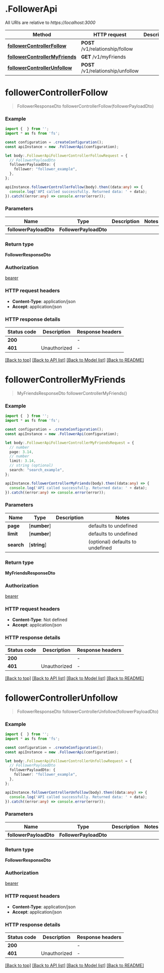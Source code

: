 # .FollowerApi

All URIs are relative to *https://localhost:3000*

Method | HTTP request | Description
------------- | ------------- | -------------
[**followerControllerFollow**](FollowerApi.md#followerControllerFollow) | **POST** /v1/relationship/follow | 
[**followerControllerMyFriends**](FollowerApi.md#followerControllerMyFriends) | **GET** /v1/myFriends | 
[**followerControllerUnfollow**](FollowerApi.md#followerControllerUnfollow) | **POST** /v1/relationship/unfollow | 


# **followerControllerFollow**
> FollowerResponseDto followerControllerFollow(followerPayloadDto)


### Example


```typescript
import {  } from '';
import * as fs from 'fs';

const configuration = .createConfiguration();
const apiInstance = new .FollowerApi(configuration);

let body:.FollowerApiFollowerControllerFollowRequest = {
  // FollowerPayloadDto
  followerPayloadDto: {
    follower: "follower_example",
  },
};

apiInstance.followerControllerFollow(body).then((data:any) => {
  console.log('API called successfully. Returned data: ' + data);
}).catch((error:any) => console.error(error));
```


### Parameters

Name | Type | Description  | Notes
------------- | ------------- | ------------- | -------------
 **followerPayloadDto** | **FollowerPayloadDto**|  |


### Return type

**FollowerResponseDto**

### Authorization

[bearer](README.md#bearer)

### HTTP request headers

 - **Content-Type**: application/json
 - **Accept**: application/json


### HTTP response details
| Status code | Description | Response headers |
|-------------|-------------|------------------|
**200** |  |  -  |
**401** | Unauthorized |  -  |

[[Back to top]](#) [[Back to API list]](README.md#documentation-for-api-endpoints) [[Back to Model list]](README.md#documentation-for-models) [[Back to README]](README.md)

# **followerControllerMyFriends**
> MyFriendsResponseDto followerControllerMyFriends()


### Example


```typescript
import {  } from '';
import * as fs from 'fs';

const configuration = .createConfiguration();
const apiInstance = new .FollowerApi(configuration);

let body:.FollowerApiFollowerControllerMyFriendsRequest = {
  // number
  page: 3.14,
  // number
  limit: 3.14,
  // string (optional)
  search: "search_example",
};

apiInstance.followerControllerMyFriends(body).then((data:any) => {
  console.log('API called successfully. Returned data: ' + data);
}).catch((error:any) => console.error(error));
```


### Parameters

Name | Type | Description  | Notes
------------- | ------------- | ------------- | -------------
 **page** | [**number**] |  | defaults to undefined
 **limit** | [**number**] |  | defaults to undefined
 **search** | [**string**] |  | (optional) defaults to undefined


### Return type

**MyFriendsResponseDto**

### Authorization

[bearer](README.md#bearer)

### HTTP request headers

 - **Content-Type**: Not defined
 - **Accept**: application/json


### HTTP response details
| Status code | Description | Response headers |
|-------------|-------------|------------------|
**200** |  |  -  |
**401** | Unauthorized |  -  |

[[Back to top]](#) [[Back to API list]](README.md#documentation-for-api-endpoints) [[Back to Model list]](README.md#documentation-for-models) [[Back to README]](README.md)

# **followerControllerUnfollow**
> FollowerResponseDto followerControllerUnfollow(followerPayloadDto)


### Example


```typescript
import {  } from '';
import * as fs from 'fs';

const configuration = .createConfiguration();
const apiInstance = new .FollowerApi(configuration);

let body:.FollowerApiFollowerControllerUnfollowRequest = {
  // FollowerPayloadDto
  followerPayloadDto: {
    follower: "follower_example",
  },
};

apiInstance.followerControllerUnfollow(body).then((data:any) => {
  console.log('API called successfully. Returned data: ' + data);
}).catch((error:any) => console.error(error));
```


### Parameters

Name | Type | Description  | Notes
------------- | ------------- | ------------- | -------------
 **followerPayloadDto** | **FollowerPayloadDto**|  |


### Return type

**FollowerResponseDto**

### Authorization

[bearer](README.md#bearer)

### HTTP request headers

 - **Content-Type**: application/json
 - **Accept**: application/json


### HTTP response details
| Status code | Description | Response headers |
|-------------|-------------|------------------|
**200** |  |  -  |
**401** | Unauthorized |  -  |

[[Back to top]](#) [[Back to API list]](README.md#documentation-for-api-endpoints) [[Back to Model list]](README.md#documentation-for-models) [[Back to README]](README.md)


